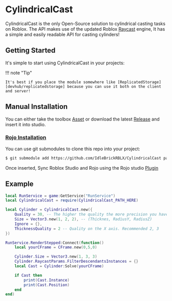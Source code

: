 [devhub/raycasts]: https://developer.roblox.com/en-us/api-reference/function/WorldRoot/Raycast
[devhub/replicatedstorage]: https://developer.roblox.com/en-us/api-reference/class/ReplicatedStorage

[rblx/CylindricalCast]: https://www.roblox.com/library/10540083895/CylindricalCast
[rblx/rojo]: https://www.roblox.com/library/6415005344/Rojo-7
[web/rojo]: https://rojo.space/

[latest release]: https://github.com/IdleBrickRBLX/CylindricalCast/releases/latest

# CylindricalCast

CylindricalCast is the only Open-Source solution to cylindrical casting tasks on Roblox. The API makes use of the updated Roblox [Raycast][devhub/raycasts] engine, It has a simple and easily readable API for casting cylinders!

## Getting Started

It's simple to start using CylindricalCast in your projects:

!!! note "Tip"

    It's best if you place the module somewhere like [ReplicatedStorage][devhub/replicatedstorage] because you can use it both on the client and server!

## Manual Installation

You can either take the toolbox [Asset][rblx/CylindricalCast] or download the latest [Release][latest release] and insert it into studio.

### [Rojo Installation][web/rojo]

You can use git submodules to clone this repo into your project:

```sh
$ git submodule add https://github.com/IdleBrickRBLX/CylindricalCast packages/CylindricalCast
```

Once inserted, Sync Roblox Studio and Rojo using the Rojo studio [Plugin][rblx/rojo]

## Example

```lua
local RunService = game:GetService("RunService")
local CylindricalCast = require(CylindricalCast_PATH_HERE)

local Cylinder = CylindricalCast.new({
    Quality = 30, -- The higher the quality the more precision you have. Recommended 15, 50
	Size = Vector3.new(1, 2, 2), -- (Thicknes, RadiusY, RadiusZ)
	Ignore = {},
	ThicknessQuality = 2 -- Quality on the X axis. Recommended 2, 3
})

RunService.RenderStepped:Connect(function()
    local yourCFrame = CFrame.new(0,5,0)

    Cylinder.Size = Vector3.new(1, 3, 3)
    Cylinder.RaycastParams.FilterDescendantsInstances = {}
    local Cast = Cylinder:Solve(yourCFrame)

    if Cast then
        print(Cast.Instance)
        print(Cast.Position)
    end
end)
```

